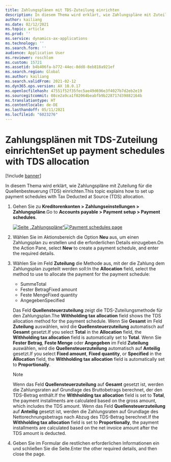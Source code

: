 ```yaml
---
title: Zahlungsplänen mit TDS-Zuteilung einrichten
description: In diesem Thema wird erklärt, wie Zahlungspläne mit Zuteilung für die Quellenbesteuerung (TDS) einrichten.
author: kailiang
ms.date: 02/12/2021
ms.topic: article
ms.prod: ''
ms.service: dynamics-ax-applications
ms.technology: ''
ms.search.form: ''
audience: Application User
ms.reviewer: roschlom
ms.custom: 15721
ms.assetid: b4b406fa-b772-44ec-8dd8-8eb818a921ef
ms.search.region: Global
ms.author: kailiang
ms.search.validFrom: 2021-02-12
ms.dyn365.ops.version: AX 10.0.17
ms.openlocfilehash: 47551f52f35fec5ae49d696e3f4027b7d2eb2e19
ms.sourcegitcommit: 08ce2a9ca1f02064beabfb9b228717d39882164b
ms.translationtype: HT
ms.contentlocale: de-DE
ms.lasthandoff: 05/11/2021
ms.locfileid: "6023276"
---
```

# <a name="set-up-payment-schedules-with-tds-allocation"></a><span data-ttu-id="da66a-103">Zahlungsplänen mit TDS-Zuteilung einrichten</span><span class="sxs-lookup"><span data-stu-id="da66a-103">Set up payment schedules with TDS allocation</span></span>

[!include [banner](../includes/banner.md)]

<span data-ttu-id="da66a-104">In diesem Thema wird erklärt, wie Zahlungspläne mit Zuteilung für die Quellenbesteuerung (TDS) einrichten.</span><span class="sxs-lookup"><span data-stu-id="da66a-104">This topic explains how to set up payment schedules with Tax Deducted at Source (TDS) allocation.</span></span>

1. <span data-ttu-id="da66a-105">Gehen Sie zu **Kreditorenkonten \> Zahlungseinstellungen \> Zahlungspläne**.</span><span class="sxs-lookup"><span data-stu-id="da66a-105">Go to **Accounts payable \> Payment setup \> Payment schedules**.</span></span>

    <span data-ttu-id="da66a-106">[![Seite „Zahlungspläne“](./media/apac-ind-TDS-27.png)](./media/apac-ind-TDS-27.png)</span><span class="sxs-lookup"><span data-stu-id="da66a-106">[![Payment schedules page](./media/apac-ind-TDS-27.png)](./media/apac-ind-TDS-27.png)</span></span>

2. <span data-ttu-id="da66a-107">Wählen Sie im Aktionsbereich die Option **Neu** aus, um einen Zahlungsplan zu erstellen und die erforderlichen Details einzugeben.</span><span class="sxs-lookup"><span data-stu-id="da66a-107">On the Action Pane, select **New** to create a payment schedule, and enter the required details.</span></span>
3. <span data-ttu-id="da66a-108">Wählen Sie im Feld **Zuteilung** die Methode aus, mit der die Zahlung dem Zahlungsplan zugeteilt werden soll:</span><span class="sxs-lookup"><span data-stu-id="da66a-108">In the **Allocation** field, select the method to use to allocate the payment for the payment schedule:</span></span>

    - <span data-ttu-id="da66a-109">Summe</span><span class="sxs-lookup"><span data-stu-id="da66a-109">Total</span></span>
    - <span data-ttu-id="da66a-110">Fester Betrag</span><span class="sxs-lookup"><span data-stu-id="da66a-110">Fixed amount</span></span>
    - <span data-ttu-id="da66a-111">Feste Menge</span><span class="sxs-lookup"><span data-stu-id="da66a-111">Fixed quantity</span></span>
    - <span data-ttu-id="da66a-112">Angegeben</span><span class="sxs-lookup"><span data-stu-id="da66a-112">Specified</span></span>

    <span data-ttu-id="da66a-113">Das Feld **Quellensteuerzuteilung** zeigt die TDS-Zuteilungsmethode für den Zahlungsplan.</span><span class="sxs-lookup"><span data-stu-id="da66a-113">The **Withholding tax allocation** field shows the TDS allocation method for the payment schedule.</span></span> <span data-ttu-id="da66a-114">Wenn Sie **Gesamt** im Feld **Zuteilung** auswählen, wird die **Quellensteuerzuteilung** automatisch auf **Gesamt** gesetzt.</span><span class="sxs-lookup"><span data-stu-id="da66a-114">If you select **Total** in the **Allocation** field, the **Withholding tax allocation** field is automatically set to **Total**.</span></span> <span data-ttu-id="da66a-115">Wenn Sie **Fester Betrag**, **Feste Menge** oder **Angegeben** im Feld **Zuteilung** auswählen, wird die **Quellensteuerzuteilung** automatisch auf **Anteilig** gesetzt.</span><span class="sxs-lookup"><span data-stu-id="da66a-115">If you select **Fixed amount**, **Fixed quantity**, or **Specified** in the **Allocation** field, the **Withholding tax allocation** field is automatically set to **Proportionally**.</span></span>

    > [!NOTE]
    > <span data-ttu-id="da66a-116">Wenn das Feld **Quellensteuerzuteilung** auf **Gesamt** gesetzt ist, werden die Zahlungsraten auf Grundlage des Bruttobetrags berechnet, der den TDS-Betrag enthält.</span><span class="sxs-lookup"><span data-stu-id="da66a-116">If the **Withholding tax allocation** field is set to **Total**, the payment installments are calculated based on the gross amount, which includes the TDS amount.</span></span> <span data-ttu-id="da66a-117">Wenn das Feld **Quellensteuerzuteilung** auf **Anteilig** gesetzt ist, werden die Zahlungsraten auf Grundlage des Nettorechnungsbetrags nach Abzug des TDS-Betrag berechnet.</span><span class="sxs-lookup"><span data-stu-id="da66a-117">If the **Withholding tax allocation** field is set to **Proportionally**, the payment installments are calculated based on the net invoice amount after the TDS amount is deducted.</span></span>

4. <span data-ttu-id="da66a-118">Geben Sie im Formular die restlichen erforderlichen Informationen ein und schließen Sie die Seite.</span><span class="sxs-lookup"><span data-stu-id="da66a-118">Enter the other required details, and then close the page.</span></span>
